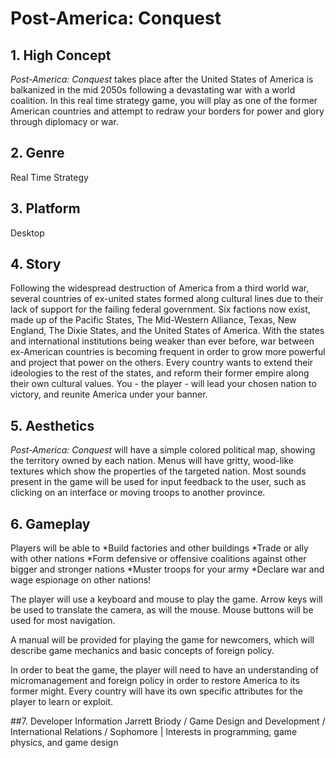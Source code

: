 # Post-America: Conquest

## 1. High Concept
*Post-America: Conquest* takes place after the United States of America is balkanized in the mid 2050s following a devastating war with a world coalition. In this real time strategy game, you will play as one of the former American countries and attempt to redraw your borders for power and glory through diplomacy or war.

## 2. Genre
Real Time Strategy

## 3. Platform
Desktop

## 4. Story
Following the widespread destruction of America from a third world war, several countries of ex-united states formed along cultural lines due to their lack of support for the failing federal government. Six factions now exist, made up of the Pacific States, The Mid-Western Alliance, Texas, New England, The Dixie States, and the United States of America. With the states and international institutions being weaker than ever before, war between ex-American countries is becoming frequent in order to grow more powerful and project that power on the others. Every country wants to extend their ideologies to the rest of the states, and reform their former empire along their own cultural values. You - the player - will lead your chosen nation to victory, and reunite America under your banner.

## 5. Aesthetics
*Post-America: Conquest* will have a simple colored political map, showing the territory owned by each nation. Menus will have gritty, wood-like textures which show the properties of the targeted nation.
Most sounds present in the game will be used for input feedback to the user, such as clicking on an interface or moving troops to another province.

## 6. Gameplay
Players will be able to
  *Build factories and other buildings
  *Trade or ally with other nations
  *Form defensive or offensive coalitions against other bigger and stronger nations
  *Muster troops for your army
  *Declare war and wage espionage on other nations!
  
The player will use a keyboard and mouse to play the game. Arrow keys will be used to translate the camera, as will the mouse. Mouse buttons will be used for most navigation.

A manual will be provided for playing the game for newcomers, which will describe game mechanics and basic concepts of foreign policy.

In order to beat the game, the player will need to have an understanding of micromanagement and foreign policy in order to restore America to its former might. Every country will have its own specific attributes for the player to learn or exploit.

##7. Developer Information
Jarrett Briody / Game Design and Development / International Relations / Sophomore | Interests in programming, game physics, and game design

